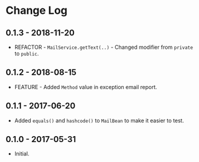# Change Log

## 0.1.3 - 2018-11-20

* REFACTOR - `MailService.getText(..)` - Changed modifier from `private` to `public`.

## 0.1.2 - 2018-08-15

* FEATURE - Added `Method` value in exception email report.

## 0.1.1 - 2017-06-20

* Added `equals()` and `hashcode()` to `MailBean` to make it easier to test.

## 0.1.0 - 2017-05-31

* Initial.